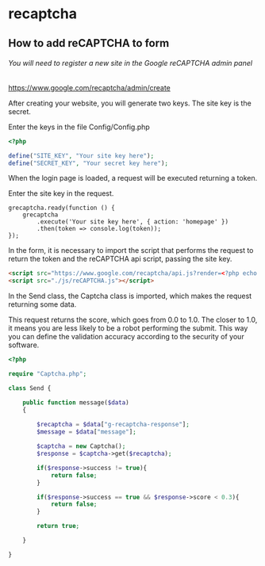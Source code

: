 # recaptcha
## How to add reCAPTCHA to form

###### You will need to register a new site in the Google reCAPTCHA admin panel

https://www.google.com/recaptcha/admin/create

After creating your website, you will generate two keys. The site key is the secret.

Enter the keys in the file Config/Config.php

```PHP
<?php

define("SITE_KEY", "Your site key here");
define("SECRET_KEY", "Your secret key here");
```

When the login page is loaded, a request will be executed returning a token.

Enter the site key in the request.

```JS
grecaptcha.ready(function () {
    grecaptcha
        .execute('Your site key here', { action: 'homepage' })
        .then(token => console.log(token));
});
```

In the form, it is necessary to import the script that performs the request to return the token and the reCAPTCHA api script, passing the site key.

```HTML
<script src="https://www.google.com/recaptcha/api.js?render=<?php echo SITE_KEY; ?>"></script>
<script src="./js/reCAPTCHA.js"></script>
```

In the Send class, the Captcha class is imported, which makes the request returning some data.

This request returns the score, which goes from 0.0 to 1.0.
The closer to 1.0, it means you are less likely to be a robot performing the submit. This way you can define the validation accuracy according to the security of your software.

```PHP
<?php

require "Captcha.php";

class Send {

    public function message($data)
    {
        
        $recaptcha = $data["g-recaptcha-response"];
        $message = $data["message"];

        $captcha = new Captcha();
        $response = $captcha->get($recaptcha);

        if($response->success != true){
            return false;
        }

        if($response->success == true && $response->score < 0.3){
            return false;
        }

        return true;

    }

}
```
